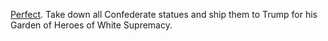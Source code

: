 <a href="https://nypost.com/2020/07/04/trump-announces-creation-of-national-garden-of-american-heroes/">Perfect</a>. Take down all Confederate statues and ship them to Trump for his Garden of Heroes of White Supremacy.
